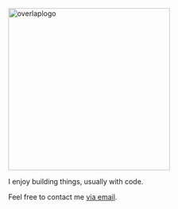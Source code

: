 <img src="https://user-images.githubusercontent.com/30479162/160323802-a9ac16eb-9097-42fe-ba4a-ed53634f4ce3.png" alt="overlaplogo" width="325"/>

I enjoy building things, usually with code.

Feel free to contact me [via email](mailto:fmmmlee@gmail.com).
<!--
**fmmmlee/fmmmlee** is a ✨ _special_ ✨ repository because its `README.md` (this file) appears on your GitHub profile.

Here are some ideas to get you started:

- 🔭 I’m currently working on ...
- 🌱 I’m currently learning ...
- 👯 I’m looking to collaborate on ...
- 🤔 I’m looking for help with ...
- 💬 Ask me about ...
- 📫 How to reach me: ...
- 😄 Pronouns: ...
- ⚡ Fun fact: ...
-->
